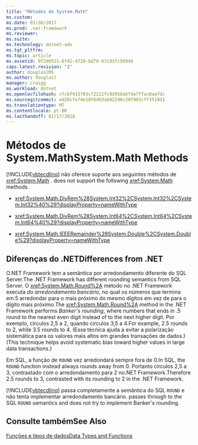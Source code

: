 ```yaml
---
title: "Métodos de System.Math"
ms.custom: 
ms.date: 03/30/2017
ms.prod: .net-framework
ms.reviewer: 
ms.suite: 
ms.technology: dotnet-ado
ms.tgt_pltfrm: 
ms.topic: article
ms.assetid: 0f299521-6f41-4720-bd70-67c93fc50948
caps.latest.revision: "2"
author: douglaslMS
ms.author: douglasl
manager: craigg
ms.workload: dotnet
ms.openlocfilehash: cfcbf915703c72211fc9d958abfda7ffac8aafdc
ms.sourcegitcommit: ed26cfef4e18f6d93ab822d8c29f902cff3519d1
ms.translationtype: MT
ms.contentlocale: pt-BR
ms.lasthandoff: 01/17/2018
---
```

# <a name="systemmath-methods"></a><span data-ttu-id="ba73c-102">Métodos de System.Math</span><span class="sxs-lookup"><span data-stu-id="ba73c-102">System.Math Methods</span></span>
[!INCLUDE[vbtecdlinq](../../../../../../includes/vbtecdlinq-md.md)]<span data-ttu-id="ba73c-103"> não oferece suporte aos seguintes métodos de <xref:System.Math> .</span><span class="sxs-lookup"><span data-stu-id="ba73c-103"> does not support the following <xref:System.Math> methods.</span></span>  
  
-   <xref:System.Math.DivRem%28System.Int32%2CSystem.Int32%2CSystem.Int32%40%29?displayProperty=nameWithType>  
  
-   <xref:System.Math.DivRem%28System.Int64%2CSystem.Int64%2CSystem.Int64%40%29?displayProperty=nameWithType>  
  
-   <xref:System.Math.IEEERemainder%28System.Double%2CSystem.Double%29?displayProperty=nameWithType>  
  
## <a name="differences-from-net"></a><span data-ttu-id="ba73c-104">Diferenças do .NET</span><span class="sxs-lookup"><span data-stu-id="ba73c-104">Differences from .NET</span></span>  
 <span data-ttu-id="ba73c-105">O.NET Framework tem a semântica por arredondamento diferente do SQL Server.</span><span class="sxs-lookup"><span data-stu-id="ba73c-105">The .NET Framework has different rounding semantics from SQL Server.</span></span> <span data-ttu-id="ba73c-106">O <xref:System.Math.Round%2A> método no .NET Framework executa *do arredondamento bancário*, no qual os números que termina em.5 arredondar para o mais próximo do mesmo dígitos em vez de para o dígito mais próximo.</span><span class="sxs-lookup"><span data-stu-id="ba73c-106">The <xref:System.Math.Round%2A> method in the .NET Framework performs *Banker's rounding*, where numbers that ends in .5 round to the nearest even digit instead of to the next higher digit.</span></span> <span data-ttu-id="ba73c-107">Por exemplo, círculos 2,5 a 2, quando círculos 3,5 a 4.</span><span class="sxs-lookup"><span data-stu-id="ba73c-107">For example, 2.5 rounds to 2, while 3.5 rounds to 4.</span></span> <span data-ttu-id="ba73c-108">(Essa técnica ajuda a evitar a polarização sistemática para os valores mais altos em grandes transações de dados.)</span><span class="sxs-lookup"><span data-stu-id="ba73c-108">(This technique helps avoid systematic bias toward higher values in large data transactions.)</span></span>  
  
 <span data-ttu-id="ba73c-109">Em SQL, a função de `ROUND` vez arredondará sempre fora de 0.</span><span class="sxs-lookup"><span data-stu-id="ba73c-109">In SQL, the `ROUND` function instead always rounds away from 0.</span></span> <span data-ttu-id="ba73c-110">Portanto círculos 2,5 a 3, contrastado com o arredondamento para 2 no.NET Framework.</span><span class="sxs-lookup"><span data-stu-id="ba73c-110">Therefore 2.5 rounds to 3, contrasted with its rounding to 2 in the .NET Framework.</span></span>  
  
 [!INCLUDE[vbtecdlinq](../../../../../../includes/vbtecdlinq-md.md)]<span data-ttu-id="ba73c-111"> passa completamente a semântica do SQL `ROUND` e não tenta implementar arredondamento bancário.</span><span class="sxs-lookup"><span data-stu-id="ba73c-111"> passes through to the SQL `ROUND` semantics and does not try to implement Banker's rounding.</span></span>  
  
## <a name="see-also"></a><span data-ttu-id="ba73c-112">Consulte também</span><span class="sxs-lookup"><span data-stu-id="ba73c-112">See Also</span></span>  
 [<span data-ttu-id="ba73c-113">Funções e tipos de dados</span><span class="sxs-lookup"><span data-stu-id="ba73c-113">Data Types and Functions</span></span>](../../../../../../docs/framework/data/adonet/sql/linq/data-types-and-functions.md)
